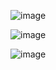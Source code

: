![image](https://github.com/web-god/kfc-landing-page/assets/132649294/28a1707f-a9d6-428e-8e44-4c55b5aa562d)

![image](https://github.com/web-god/kfc-landing-page/assets/132649294/f0e49985-f579-4a9c-9de9-5387790a4ef7)

![image](https://github.com/web-god/kfc-landing-page/assets/132649294/544a88c0-242f-4996-b623-4ae74c6169af)


